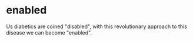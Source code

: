 # enabled
Us diabetics are coined "disabled", with this revolutionary approach to this disease we can become "enabled".
